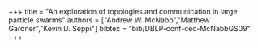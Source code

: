 +++
title =  "An exploration of topologies and communication in large particle swarms"
authors = ["Andrew W. McNabb","Matthew Gardner","Kevin D. Seppi"]
bibtex = "bib/DBLP-conf-cec-McNabbGS09"
+++
